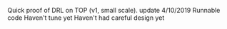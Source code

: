 Quick proof of DRL on TOP (v1, small scale).
update 4/10/2019
Runnable code 
Haven't tune yet
Haven't had careful design yet 
